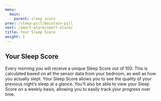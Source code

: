 ```yaml
---
menu:
  main:
    parent: sleep score
prev: /sleep-pill/maintain-pill
next: /smart-alarm/smart-alarm/
title: Your Sleep Score
weight: 1
---
```


## Your Sleep Score


Every morning you will receive a unique Sleep Score out of 100. This is calculated based on all the sensor data from your bedroom, as well as how you actually slept. Your Sleep Score allows you to see the quality of your previous night’s sleep at a glance. You’ll also be able to view your Sleep Score on a weekly basis, allowing you to easily track your progress over time.
